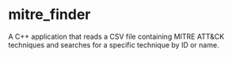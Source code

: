 # mitre_finder
A C++ application that reads a CSV file containing MITRE ATT&amp;CK techniques and searches for a specific technique by ID or name.
